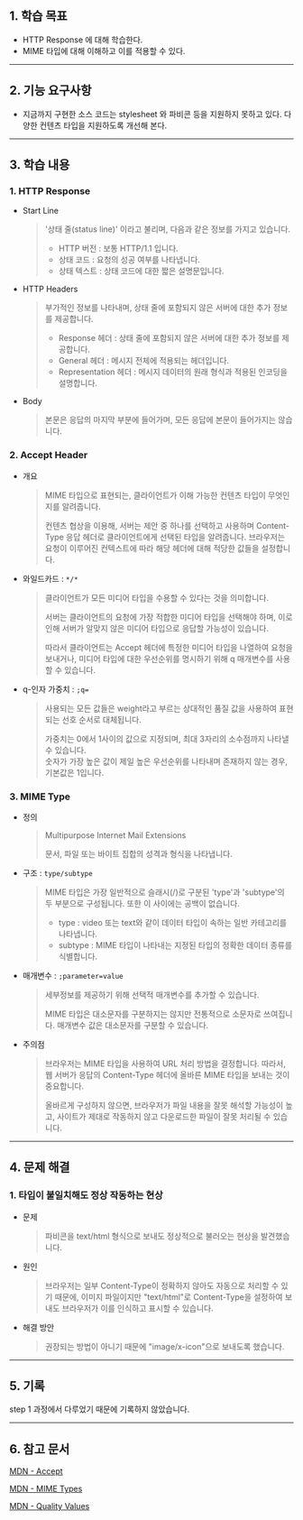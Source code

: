 ## 1. 학습 목표

- HTTP Response 에 대해 학습한다.
- MIME 타입에 대해 이해하고 이를 적용할 수 있다.

---

## 2. 기능 요구사항

- 지금까지 구현한 소스 코드는 stylesheet 와 파비콘 등을 지원하지 못하고 있다. 
  다양한 컨텐츠 타입을 지원하도록 개선해 본다.

---

## 3. 학습 내용

### 1. HTTP Response

- Start Line
  > '상태 줄(status line)' 이라고 불리며, 다음과 같은 정보를 가지고 있습니다.
  > - HTTP 버전 : 보통 HTTP/1.1 입니다.
  > - 상태 코드 : 요청의 성공 여부를 나타냅니다.
  > - 상태 텍스트 : 상태 코드에 대한 짧은 설명문입니다.

- HTTP Headers
  > 부가적인 정보를 나타내며, 상태 줄에 포함되지 않은 서버에 대한 추가 정보를 제공합니다.
  > - Response 헤더 : 상태 줄에 포함되지 않은 서버에 대한 추가 정보를 제공합니다.
  > - General 헤더 : 메시지 전체에 적용되는 헤더입니다.
  > - Representation 헤더 : 메시지 데이터의 원래 형식과 적용된 인코딩을 설명합니다.

- Body
  > 본문은 응답의 마지막 부분에 들어가며, 모든 응답에 본문이 들어가지는 않습니다.

### 2. Accept Header

- 개요
  > MIME 타입으로 표현되는, 클라이언트가 이해 가능한 컨텐츠 타입이 무엇인지를 알려줍니다.
  > 
  > 컨텐츠 협상을 이용해, 서버는 제안 중 하나를 선택하고 사용하며 Content-Type 응답 헤더로 클라이언트에게 선택된 타입을 알려줍니다. 
  > 브라우저는 요청이 이루어진 컨텍스트에 따라 해당 헤더에 대해 적당한 값들을 설정합니다.

- 와일드카드 : `*/*`
  > 클라이언트가 모든 미디어 타입을 수용할 수 있다는 것을 의미합니다.
  > 
  > 서버는 클라이언트의 요청에 가장 적합한 미디어 타입을 선택해야 하며,
  > 이로 인해 서버가 알맞지 않은 미디어 타입으로 응답할 가능성이 있습니다.
  > 
  > 따라서 클라이언트는 Accept 헤더에 특정한 미디어 타입을 나열하여 요청을 보내거나,
  > 미디어 타입에 대한 우선순위를 명시하기 위해 q 매개변수를 사용할 수 있습니다.

- q-인자 가중치 : `;q=`
  > 사용되는 모든 값들은 weight라고 부르는 상대적인 품질 값을 사용하여 표현되는 선호 순서로 대체됩니다.
  >
  > 가중치는 0에서 1사이의 값으로 지정되며, 최대 3자리의 소수점까지 나타낼 수 있습니다.
  > <br>숫자가 가장 높은 값이 제일 높은 우선순위를 나타내며 존재하지 않는 경우, 기본값은 1입니다.

### 3. MIME Type

- 정의
  > Multipurpose Internet Mail Extensions
  > 
  > 문서, 파일 또는 바이트 집합의 성격과 형식을 나타냅니다.

- 구조 : `type/subtype`
  > MIME 타입은 가장 일반적으로 슬래시(/)로 구분된 'type'과 'subtype'의 두 부분으로 구성됩니다.
  > 또한 이 사이에는 공백이 없습니다.
  > 
  > - type : video 또는 text와 같이 데이터 타입이 속하는 일반 카테고리를 나타냅니다.
  > - subtype : MIME 타입이 나타내는 지정된 타입의 정확한 데이터 종류를 식별합니다.

- 매개변수 : `;parameter=value`
  > 세부정보를 제공하기 위해 선택적 매개변수를 추가할 수 있습니다.
  > 
  > MIME 타입은 대소문자를 구분하지는 않지만 전통적으로 소문자로 쓰여집니다. 
  > 매개변수 값은 대소문자를 구분할 수 있습니다.

- 주의점
  > 브라우저는 MIME 타입을 사용하여 URL 처리 방법을 결정합니다. 
  > 따라서, 웹 서버가 응답의 Content-Type 헤더에 올바른 MIME 타입을 보내는 것이 중요합니다.
  > 
  > 올바르게 구성하지 않으면, 브라우저가 파일 내용을 잘못 해석할 가능성이 높고, 
  > 사이트가 제대로 작동하지 않고 다운로드한 파일이 잘못 처리될 수 있습니다.

---

## 4. 문제 해결

### 1. 타입이 불일치해도 정상 작동하는 현상

- 문제
  > 파비콘을 text/html 형식으로 보내도 정상적으로 불러오는 현상을 발견했습니다.

- 원인
  > 브라우저는 일부 Content-Type이 정확하지 않아도 자동으로 처리할 수 있기 때문에,
  > 이미지 파일이지만 "text/html"로 Content-Type을 설정하여 보내도 브라우저가 이를 인식하고 표시할 수 있습니다.

- 해결 방안
  > 권장되는 방법이 아니기 때문에 "image/x-icon"으로 보내도록 했습니다.

---

## 5. 기록

step 1 과정에서 다루었기 때문에 기록하지 않았습니다.

---

## 6. 참고 문서

[MDN - Accept](https://developer.mozilla.org/en-US/docs/Web/HTTP/Headers/Accept)

[MDN - MIME Types](https://developer.mozilla.org/en-US/docs/Web/HTTP/Basics_of_HTTP/MIME_types)

[MDN - Quality Values](https://developer.mozilla.org/en-US/docs/Glossary/Quality_values)
